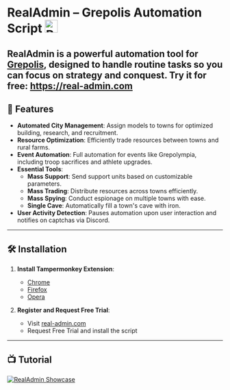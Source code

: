 # RealAdmin – Grepolis Automation Script <img src="https://real-admin.com/images/logo.png" alt="RealAdmin Logo" width="30" height="30">




**RealAdmin** is a powerful automation tool for [Grepolis](https://en.grepolis.com/), designed to handle routine tasks so you can focus on strategy and conquest.
Try it for free: https://real-admin.com
---

## 🚀 Features

- **Automated City Management**: Assign models to towns for optimized building, research, and recruitment.
- **Resource Optimization**: Efficiently trade resources between towns and rural farms.
- **Event Automation**: Full automation for events like Grepolympia, including troop sacrifices and athlete upgrades.
- **Essential Tools**:
  - **Mass Support**: Send support units based on customizable parameters.
  - **Mass Trading**: Distribute resources across towns efficiently.
  - **Mass Spying**: Conduct espionage on multiple towns with ease.
  - **Single Cave**: Automatically fill a town's cave with iron.
- **User Activity Detection**: Pauses automation upon user interaction and notifies on captchas via Discord.

---

## 🛠 Installation

1. **Install Tampermonkey Extension**:
   - [Chrome](https://chrome.google.com/webstore/detail/tampermonkey/dhdgffkkebhmkfjojejmpbldmpobfkfo)
   - [Firefox](https://addons.mozilla.org/firefox/addon/tampermonkey/)
   - [Opera](https://addons.opera.com/extensions/details/tampermonkey-beta/)

2. **Register and Request Free Trial**:
   - Visit [real-admin.com](https://real-admin.com)
   - Request Free Trial and install the script

---

## 📺 Tutorial

[![RealAdmin Showcase](https://img.youtube.com/vi/OX2iAgqxOBg/0.jpg)](https://www.youtube.com/watch?v=OX2iAgqxOBg)
